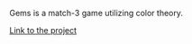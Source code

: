 Gems is a match-3 game utilizing color theory.

[Link to the project](https://jauntyjocularjay.github.io/GemGame/)
